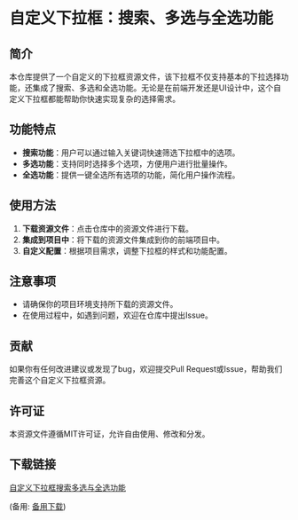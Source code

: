 # 自定义下拉框：搜索、多选与全选功能

## 简介

本仓库提供了一个自定义的下拉框资源文件，该下拉框不仅支持基本的下拉选择功能，还集成了搜索、多选和全选功能。无论是在前端开发还是UI设计中，这个自定义下拉框都能帮助你快速实现复杂的选择需求。

## 功能特点

- **搜索功能**：用户可以通过输入关键词快速筛选下拉框中的选项。
- **多选功能**：支持同时选择多个选项，方便用户进行批量操作。
- **全选功能**：提供一键全选所有选项的功能，简化用户操作流程。

## 使用方法

1. **下载资源文件**：点击仓库中的资源文件进行下载。
2. **集成到项目中**：将下载的资源文件集成到你的前端项目中。
3. **自定义配置**：根据项目需求，调整下拉框的样式和功能配置。

## 注意事项

- 请确保你的项目环境支持所下载的资源文件。
- 在使用过程中，如遇到问题，欢迎在仓库中提出Issue。

## 贡献

如果你有任何改进建议或发现了bug，欢迎提交Pull Request或Issue，帮助我们完善这个自定义下拉框资源。

## 许可证

本资源文件遵循MIT许可证，允许自由使用、修改和分发。

## 下载链接
[自定义下拉框搜索多选与全选功能](https://pan.quark.cn/s/39d7cd7d54c6) 

(备用: [备用下载](https://pan.baidu.com/s/1Lzrocy4uGyGKgPQraBWIAw?pwd=8o9g))
